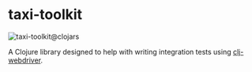 # taxi-toolkit

![taxi-toolkit@clojars](http://clojars.org/io.aviso/taxi-toolkit/latest-version.svg)

A Clojure library designed to help with writing integration tests using
[clj-webdriver](https://github.com/semperos/clj-webdriver).
